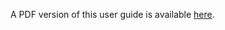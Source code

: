 <script>window.location = "Data_Transfer_Tool/PDF/Data_Transfer_Tool_UG.pdf";</script>

A PDF version of this user guide is available [here](API/PDF/API_UG.pdf).
